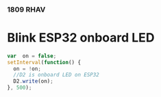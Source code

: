 ### 1809 RHAV

# Blink ESP32 onboard LED

```javascript
var  on = false;
setInterval(function() {
  on = !on;
  //D2 is onboard LED on ESP32
  D2.write(on);
}, 500);
```
